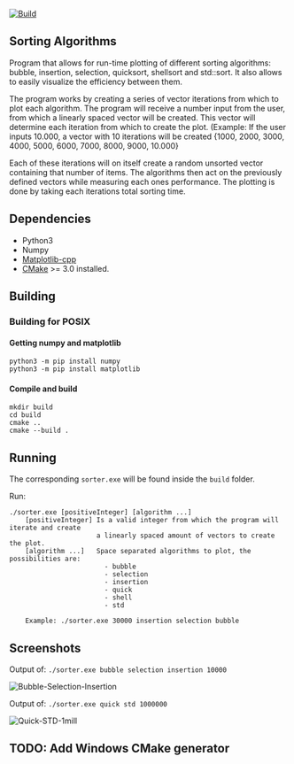 [![Build](https://github.com/MarcUbach/Sorting-Plot/actions/workflows/build.yml/badge.svg)](https://github.com/MarcUbach/Sorting-Plot/actions/workflows/build.yml)

## Sorting Algorithms

Program that allows for run-time plotting of different sorting algorithms: bubble, insertion, selection, quicksort, shellsort and std::sort.
It also allows to easily visualize the efficiency between them.

The program works by creating a series of vector iterations from which to plot each algorithm. The program will receive a number input from the user, from which a linearly spaced vector will be created. This vector will determine each iteration from which to create the plot. 
(Example: If the user inputs 10.000, a vector with 10 iterations will be created {1000, 2000, 3000, 4000, 5000, 6000, 7000, 8000, 9000, 10.000}

Each of these iterations will on itself create a random unsorted vector containing that number of items. 
The algorithms then act on the previously defined vectors while measuring each ones performance. The plotting is done by taking each iterations total sorting time.

## Dependencies
- Python3
- Numpy
- [Matplotlib-cpp](https://github.com/lava/matplotlib-cpp)
- [CMake](https://github.com/Kitware/CMake) >= 3.0 installed.

## Building
### Building for POSIX
#### Getting numpy and matplotlib
```shell script
python3 -m pip install numpy
python3 -m pip install matplotlib
```
#### Compile and build
```shell script
mkdir build 
cd build
cmake ..
cmake --build .
```
## Running

The corresponding ```sorter.exe``` will be found inside the ```build``` folder.

Run:
```shell script
./sorter.exe [positiveInteger] [algorithm ...]
    [positiveInteger] Is a valid integer from which the program will iterate and create 
                      a linearly spaced amount of vectors to create the plot.
    [algorithm ...]   Space separated algorithms to plot, the possibilities are: 
                        - bubble 
                        - selection 
                        - insertion
                        - quick
                        - shell
                        - std
                        
    Example: ./sorter.exe 30000 insertion selection bubble
 ```
 
## Screenshots
Output of: ```./sorter.exe bubble selection insertion 10000```

![Bubble-Selection-Insertion](https://user-images.githubusercontent.com/25902186/150685829-765ba7f5-d492-42dc-93c4-82122c78dd07.png)

Output of: ```./sorter.exe quick std 1000000```

![Quick-STD-1mill](https://user-images.githubusercontent.com/25902186/150685864-831f5c47-554f-4ee8-8ce0-56a280f46dcb.png)

## TODO: Add Windows CMake generator
